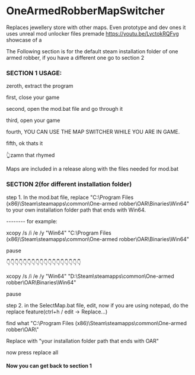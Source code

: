 # OneArmedRobberMapSwitcher
Replaces jewellery store with other maps. Even prototype and dev ones
it uses unreal mod unlocker files premade
https://youtu.be/LyctokRQFvg
showcase of a

The Following section is for the default steam installation folder of one armed robber, if you have a different one go to section 2

<h3>SECTION 1
USAGE:</h3><p></p>
  zeroth, extract the program
 <p></p> first, close your game
 <p></p> second, open the mod.bat file and go through it
 <p></p> third, open your game
 <p></p> fourth, YOU CAN USE THE MAP SWITCHER WHILE YOU ARE IN GAME.
 <p></p> fifth, ok thats it
  <p></p>👆zamn that rhymed

Maps are included in a release along with the files needed for mod.bat

<h3>SECTION 2(for different installation folder)</h3>
<p></p>step 1. In the mod.bat file, replace "C:\Program Files (x86)\Steam\steamapps\common\One-armed robber\OAR\Binaries\Win64" to your  own installation folder path that ends with Win64.
<p></p> -------- for example:
<p></p>xcopy /s /i /e /y "Win64" "C:\Program Files (x86)\Steam\steamapps\common\One-armed robber\OAR\Binaries\Win64"
<p></p>pause
<p></p>👇👇👇👇👇👇👇👇👇👇👇👇👇👇👇👇👇👇
<p></p>xcopy /s /i /e /y "Win64" "D:\Steam\steamapps\common\One-armed robber\OAR\Binaries\Win64"
<p></p>pause
<p></p>
step 2. in the SelectMap.bat file, edit, now if you are using notepad, do the replace feature(ctrl+h / edit -> Replace...)
<p></p> find what "C:\Program Files (x86)\Steam\steamapps\common\One-armed robber\OAR\"
<p></p> Replace with "your installation folder path that ends with OAR"
<p></p> now press replace all
<h4>Now you can get back to section 1</h4>
